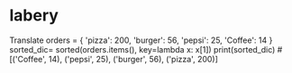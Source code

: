 # labery
Translate
orders = {
 'pizza': 200,
 'burger': 56,
 'pepsi': 25,
    'Coffee': 14
}
sorted_dic= sorted(orders.items(), key=lambda x: x[1])
print(sorted_dic)  # [('Coffee', 14), ('pepsi', 25), ('burger', 56), ('pizza', 200)]
